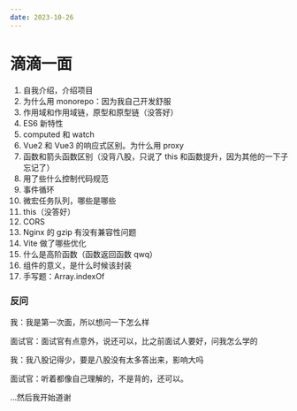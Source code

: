 ```yaml
---
date: 2023-10-26
---
```


# 滴滴一面

1. 自我介绍，介绍项目
2. 为什么用 monorepo：因为我自己开发舒服
3. 作用域和作用域链，原型和原型链（没答好）
4. ES6 新特性
5. computed 和 watch
6. Vue2 和 Vue3 的响应式区别。为什么用 proxy
7. 函数和箭头函数区别（没背八股，只说了 this 和函数提升，因为其他的一下子忘记了）
8. 用了些什么控制代码规范
9. 事件循环
10. 微宏任务队列，哪些是哪些
11. this（没答好）
12. CORS
13. Nginx 的 gzip 有没有兼容性问题
14. Vite 做了哪些优化
15. 什么是高阶函数（函数返回函数 qwq）
16. 组件的意义，是什么时候该封装
17. 手写题：Array.indexOf

### 反问

我：我是第一次面，所以想问一下怎么样

面试官：面试官有点意外，说还可以，比之前面试人要好，问我怎么学的

我：我八股记得少，要是八股没有太多答出来，影响大吗

面试官：听着都像自己理解的，不是背的，还可以。

...然后我开始道谢

